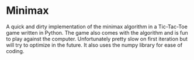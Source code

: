 # Minimax
A quick and dirty implementation of the minimax algorithm in a Tic-Tac-Toe game written in Python. The game also comes with the algorithm and is fun to play against the computer. Unfortunately pretty slow on first iteration but will try to optimize in the future. It also uses the numpy library for ease of coding.
